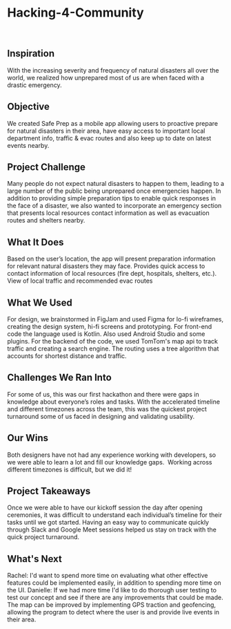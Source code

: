 # Hacking-4-Community
​
## Inspiration
With the increasing severity and frequency of natural disasters all over the world, we realized how unprepared most of us are when faced with a drastic emergency.
​
## Objective
We created Safe Prep as a mobile app allowing users to proactive prepare for natural disasters in their area, have easy access to important local department info, traffic & evac routes and also keep up to date on latest events nearby.
​
## Project Challenge
Many people do not expect natural disasters to happen to them, leading to a large number of the public being unprepared once emergencies happen. In addition to providing simple preparation tips to enable quick responses in the face of a disaster, we also wanted to incorporate an emergency section that presents local resources contact information as well as evacuation routes and shelters nearby.
​
## What It Does
Based on the user’s location, the app will present preparation information for relevant natural disasters they may face. Provides quick access to contact information of local resources (fire dept, hospitals, shelters, etc.). View of local traffic and recommended evac routes
​
## What We Used
For design, we brainstormed in FigJam and used Figma for lo-fi wireframes, creating the design system, hi-fi screens and prototyping.
For front-end code the language used is Kotlin. Also used Android Studio and some plugins.
For the backend of the code, we used TomTom's map api to track traffic and creating a search engine. The routing uses a tree algorithm that accounts for shortest distance and traffic.
​
## Challenges We Ran Into
For some of us, this was our first hackathon and there were gaps in knowledge about everyone’s roles and tasks. With the accelerated timeline and different timezones across the team, this was the quickest project turnaround some of us faced in designing and validating usability.
​
## Our Wins
Both designers have not had any experience working with developers, so we were able to learn a lot and fill our knowledge gaps.
​
Working across different timezones is difficult, but we did it!
​
## Project Takeaways
Once we were able to have our kickoff session the day after opening ceremonies, it was difficult to understand each individual’s timeline for their tasks until we got started. Having an easy way to communicate quickly through Slack and Google Meet sessions helped us stay on track with the quick project turnaround.
​
## What's Next
Rachel: I'd want to spend more time on evaluating what other effective features could be implemented easily, in addition to spending more time on the UI.
Danielle: If we had more time I'd like to do thorough user testing to test our concept and see if there are any improvements that could be made. The map can be improved by implementing GPS traction and geofencing, allowing the program to detect where the user is and provide live events in their area.

